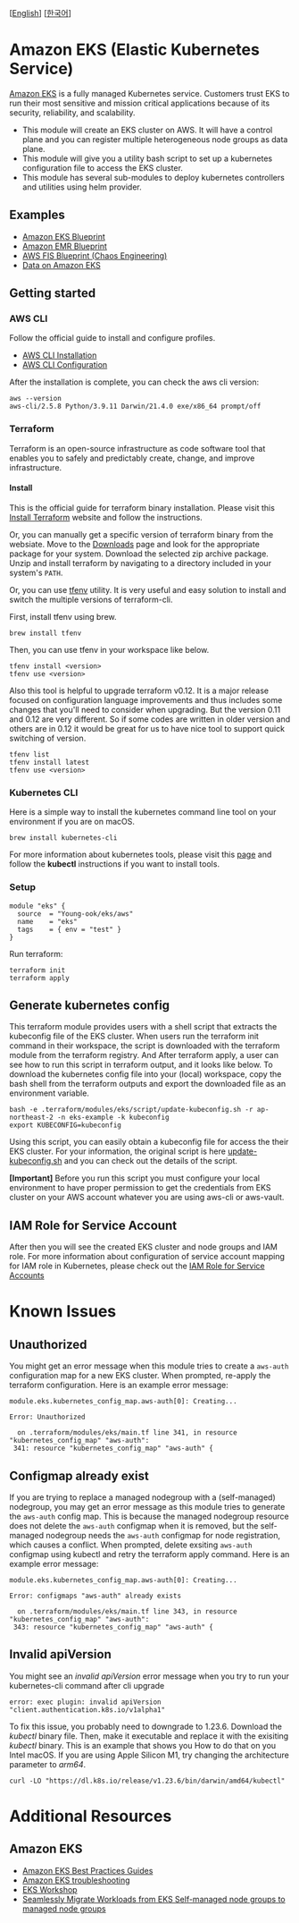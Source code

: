 [[English](README.md)] [[한국어](README.ko.md)]

# Amazon EKS (Elastic Kubernetes Service)
[Amazon EKS](https://aws.amazon.com/eks/) is a fully managed Kubernetes service. Customers trust EKS to run their most sensitive and mission critical applications because of its security, reliability, and scalability.

* This module will create an EKS cluster on AWS. It will have a control plane and you can register multiple heterogeneous node groups as data plane.
* This module will give you a utility bash script to set up a kubernetes configuration file to access the EKS cluster.
* This module has several sub-modules to deploy kubernetes controllers and utilities using helm provider.

## Examples
- [Amazon EKS Blueprint](https://github.com/Young-ook/terraform-aws-eks/tree/main/examples/blueprint)
- [Amazon EMR Blueprint](https://github.com/Young-ook/terraform-aws-emr/tree/main/examples/blueprint)
- [AWS FIS Blueprint (Chaos Engineering)](https://github.com/Young-ook/terraform-aws-fis/blob/main/examples/blueprint)
- [Data on Amazon EKS](https://github.com/Young-ook/terraform-aws-eks/blob/main/examples/data-ai)

## Getting started
### AWS CLI
Follow the official guide to install and configure profiles.
- [AWS CLI Installation](https://docs.aws.amazon.com/cli/latest/userguide/cli-chap-install.html)
- [AWS CLI Configuration](https://docs.aws.amazon.com/cli/latest/userguide/cli-configure-profiles.html)

After the installation is complete, you can check the aws cli version:
```
aws --version
aws-cli/2.5.8 Python/3.9.11 Darwin/21.4.0 exe/x86_64 prompt/off
```

### Terraform
Terraform is an open-source infrastructure as code software tool that enables you to safely and predictably create, change, and improve infrastructure.

#### Install
This is the official guide for terraform binary installation. Please visit this [Install Terraform](https://learn.hashicorp.com/tutorials/terraform/install-cli) website and follow the instructions.

Or, you can manually get a specific version of terraform binary from the websiate. Move to the [Downloads](https://www.terraform.io/downloads.html) page and look for the appropriate package for your system. Download the selected zip archive package. Unzip and install terraform by navigating to a directory included in your system's `PATH`.

Or, you can use [tfenv](https://github.com/tfutils/tfenv) utility. It is very useful and easy solution to install and switch the multiple versions of terraform-cli.

First, install tfenv using brew.
```
brew install tfenv
```
Then, you can use tfenv in your workspace like below.
```
tfenv install <version>
tfenv use <version>
```
Also this tool is helpful to upgrade terraform v0.12. It is a major release focused on configuration language improvements and thus includes some changes that you'll need to consider when upgrading. But the version 0.11 and 0.12 are very different. So if some codes are written in older version and others are in 0.12 it would be great for us to have nice tool to support quick switching of version.
```
tfenv list
tfenv install latest
tfenv use <version>
```

### Kubernetes CLI
Here is a simple way to install the kubernetes command line tool on your environment if you are on macOS.
```
brew install kubernetes-cli
```

For more information about kubernetes tools, please visit this [page](https://kubernetes.io/docs/tasks/tools/) and follow the **kubectl** instructions if you want to install tools.

### Setup
```hcl
module "eks" {
  source  = "Young-ook/eks/aws"
  name    = "eks"
  tags    = { env = "test" }
}
```
Run terraform:
```
terraform init
terraform apply
```
## Generate kubernetes config
This terraform module provides users with a shell script that extracts the kubeconfig file of the EKS cluster. When users run the terraform init command in their workspace, the script is downloaded with the terraform module from the terraform registry. And After terraform apply, a user can see how to run this script in terraform output, and it looks like below. To download the kubernetes config file into your (local) workspace, copy the bash shell from the terraform outputs and export the downloaded file as an environment variable.
```
bash -e .terraform/modules/eks/script/update-kubeconfig.sh -r ap-northeast-2 -n eks-example -k kubeconfig
export KUBECONFIG=kubeconfig
```

Using this script, you can easily obtain a kubeconfig file for access the their EKS cluster. For your information, the original script is here [update-kubeconfig.sh](https://github.com/Young-ook/terraform-aws-eks/blob/main/script/update-kubeconfig.sh) and you can check out the details of the script.

**[Important]** Before you run this script you must configure your local environment to have proper permission to get the credentials from EKS cluster on your AWS account whatever you are using aws-cli or aws-vault.

## IAM Role for Service Account
After then you will see the created EKS cluster and node groups and IAM role. For more information about configuration of service account mapping for IAM role in Kubernetes, please check out the [IAM Role for Service Accounts](https://github.com/Young-ook/terraform-aws-eks/blob/main/modules/irsa/README.md)

# Known Issues
## Unauthorized
You might get an error message when this module tries to create a `aws-auth` configuration map for a new EKS cluster. When prompted, re-apply the terraform configuration. Here is an example error message:
```
module.eks.kubernetes_config_map.aws-auth[0]: Creating...

Error: Unauthorized

  on .terraform/modules/eks/main.tf line 341, in resource "kubernetes_config_map" "aws-auth":
 341: resource "kubernetes_config_map" "aws-auth" {
```

## Configmap already exist
If you are trying to replace a managed nodegroup with a (self-managed) nodegroup, you may get an error message as this module tries to generate the `aws-auth` config map. This is because the managed nodegroup resource does not delete the `aws-auth` configmap when it is removed, but the self-managed nodegroup needs the `aws-auth` configmap for node registration, which causes a conflict. When prompted, delete exsiting `aws-auth` configmap using kubectl and retry the terraform apply command. Here is an example error message:
```
module.eks.kubernetes_config_map.aws-auth[0]: Creating...

Error: configmaps "aws-auth" already exists

  on .terraform/modules/eks/main.tf line 343, in resource "kubernetes_config_map" "aws-auth":
 343: resource "kubernetes_config_map" "aws-auth" {
```

## Invalid apiVersion
You might see an *invalid apiVersion* error message when you try to run your kubernetes-cli command after cli upgrade
```
error: exec plugin: invalid apiVersion "client.authentication.k8s.io/v1alpha1"
```

To fix this issue, you probably need to downgrade to 1.23.6. Download the *kubectl* binary file. Then, make it executable and replace it with the exisiting *kubectl* binary. This is an example that shows you How to do that on you Intel macOS. If you are using Apple Silicon M1, try changing the architecture parameter to *arm64*.
```
curl -LO "https://dl.k8s.io/release/v1.23.6/bin/darwin/amd64/kubectl"
```

# Additional Resources
## Amazon EKS
- [Amazon EKS Best Practices Guides](https://aws.github.io/aws-eks-best-practices/)
- [Amazon EKS troubleshooting](https://docs.aws.amazon.com/eks/latest/userguide/troubleshooting.html)
- [EKS Workshop](https://www.eksworkshop.com/)
- [Seamlessly Migrate Workloads from EKS Self-managed node groups to managed node groups](https://aws.amazon.com/blogs/containers/seamlessly-migrate-workloads-from-eks-self-managed-node-group-to-eks-managed-node-groups/)
